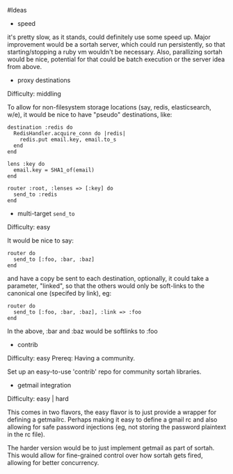 #Ideas

- speed

it's pretty slow, as it stands, could definitely use some speed up. Major
improvement would be a sortah server, which could run persistently, so that
starting/stopping a ruby vm wouldn't be necessary. Also, parallizing sortah 
would be nice, potential for that could be batch execution or the server idea
from above.

- proxy destinations

Difficulty: middling

To allow for non-filesystem storage locations (say, redis, elasticsearch, w/e),
it would be nice to have "pseudo" destinations, like:

    destination :redis do
      RedisHandler.acquire_conn do |redis|
        redis.put email.key, email.to_s
      end
    end

    lens :key do
      email.key = SHA1_of(email)
    end

    router :root, :lenses => [:key] do
      send_to :redis
    end

- multi-target `send_to`

Difficulty: easy

It would be nice to say:

    router do
      send_to [:foo, :bar, :baz]
    end

and have a copy be sent to each destination, optionally, it could take a
parameter, "linked", so that the others would only be soft-links to the
canonical one (specifed by link), eg:

    router do
      send_to [:foo, :bar, :baz], :link => :foo
    end

In the above, :bar and :baz would be softlinks to :foo

- contrib

Difficulty: easy
Prereq: Having a community.

Set up an easy-to-use 'contrib' repo for community sortah libraries.

- getmail integration

Difficulty: easy | hard

This comes in two flavors, the easy flavor is to just provide a wrapper
for defining a getmailrc. Perhaps making it easy to define a gmail rc and
also allowing for safe password injections (eg, not storing the password
plaintext in the rc file).

The harder version would be to just implement getmail as part of sortah.
This would allow for fine-grained control over how sortah gets fired, allowing
for better concurrency.











